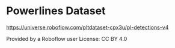 # Powerlines Dataset
https://universe.roboflow.com/pltdataset-cpx3u/pl-detections-v4

Provided by a Roboflow user
License: CC BY 4.0

